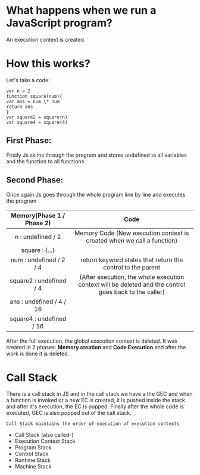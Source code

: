 # What happens when we run a JavaScript program?

An execution context is created.

# How this works?

Let's take a code:

```
var n = 2
function square(num){
var ans = num \* num
return ans
}
var square2 = square(n)
var square4 = square(4)
```

## First Phase:
Firstly Js skims through the program and stores undefined to all variables and the function to all functions

## Second Phase:
Once again Js goes through the whole program line by line and executes the program

| Memory(Phase 1 / Phase 2) | Code |
| :---: | :---: |
|n : undefined / 2 | Memory Code (New execution context is created when we call a function)|
| square : {...} | |
| num : undefined / 2 / 4 | return keyword states that return the control to the parent |
| square2 : undefined / 4 | (After execution, the whole execution context will be deleted and the control goes back to the caller) | 
| ans : undefined / 4 / 16 | |
| square4 : undefined / 16 | | 


After the full execution, the global execution context is deleted. It was created in 2 phases: <b>Memory creation</b> and <b>Code Execution</b> and after the work is done it is deleted.

# Call Stack

There is a call stack in JS and in the call stack we have a the GEC and when a function is invoked or a new EC is created, it is pushed inside the stack and after it's execution, the EC is popped.
Finally after the whole code is executed, GEC is also popped out of the call stack.

`Call Stack maintains the order of execution of execution contexts`

- Call Stack (also called-)
- Execution Context Stack
- Program Stack
- Control Stack
- Runtime Stack
- Machine Stack